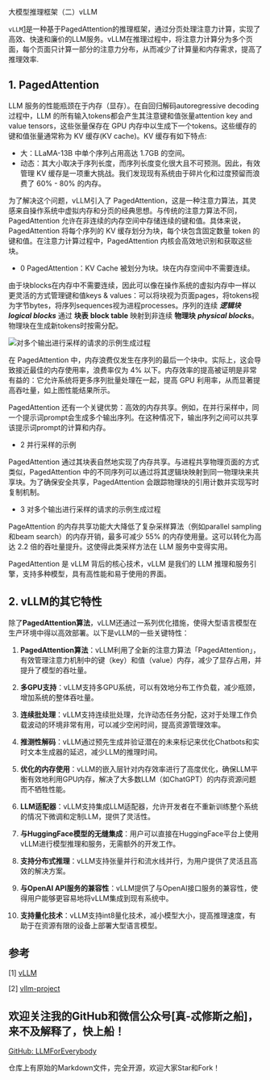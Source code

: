 大模型推理框架（二）vLLM

`vLLM`[1](#refer-anchor-1)是一种基于PagedAttention的推理框架，通过分页处理注意力计算，实现了高效、快速和廉价的LLM服务。vLLM在推理过程中，将注意力计算分为多个页面，每个页面只计算一部分的注意力分布，从而减少了计算量和内存需求，提高了推理效率.

## 1. PagedAttention

LLM 服务的性能瓶颈在于内存（显存）。在自回归解码autoregressive decoding过程中，LLM 的所有输入tokens都会产生其注意键和值张量attention key and value tensors，这些张量保存在 GPU 内存中以生成下一个tokens。这些缓存的键和值张量通常称为 KV 缓存(KV cache)。KV 缓存有如下特点:

- 大：LLaMA-13B 中单个序列占用高达 1.7GB 的空间。
- 动态：其大小取决于序列长度，而序列长度变化很大且不可预测。因此，有效管理 KV 缓存是一项重大挑战。我们发现现有系统由于碎片化和过度预留而浪费了 60% - 80% 的内存。

为了解决这个问题，vLLM引入了 PagedAttention，这是一种注意力算法，其灵感来自操作系统中虚拟内存和分页的经典思想。与传统的注意力算法不同，PagedAttention 允许在非连续的内存空间中存储连续的键和值。具体来说，PagedAttention 将每个序列的 KV 缓存划分为块，每个块包含固定数量 token 的键和值。在注意力计算过程中，PagedAttention 内核会高效地识别和获取这些块。


- 0 
PagedAttention：KV Cache 被划分为块。块在内存空间中不需要连续。


由于块blocks在内存中不需要连续，因此可以像在操作系统的虚拟内存中一样以更灵活的方式管理键和值keys & values：可以将块视为页面pages，将tokens视为字节bytes，将序列sequences视为进程processes。序列的连续 ***逻辑块*** ***logical blocks*** 通过 **块表** **block table** 映射到非连续 **物理块** ***physical blocks***。物理块在生成新tokens时按需分配。

![对多个输出进行采样的请求的示例生成过程](-1)


在 PagedAttention 中，内存浪费仅发生在序列的最后一个块中。实际上，这会导致接近最佳的内存使用率，浪费率仅为 4% 以下。内存效率的提高被证明是非常有益的：它允许系统将更多序列批量处理在一起，提高 GPU 利用率，从而显著提高吞吐量，如上图性能结果所示。

PagedAttention 还有一个关键优势：高效的内存共享。例如，在并行采样中，同一个提示词prompt会生成多个输出序列。在这种情况下，输出序列之间可以共享该提示词prompt的计算和内存。

- 2
并行采样的示例

PagedAttention 通过其块表自然地实现了内存共享。与进程共享物理页面的方式类似，PagedAttention 中的不同序列可以通过将其逻辑块映射到同一物理块来共享块。为了确保安全共享，PagedAttention 会跟踪物理块的引用计数并实现写时复制机制。

- 3
对多个输出进行采样的请求的示例生成过程

PageAttention 的内存共享功能大大降低了复杂采样算法（例如parallel sampling和beam search）的内存开销，最多可减少 55% 的内存使用量。这可以转化为高达 2.2 倍的吞吐量提升。这使得此类采样方法在 LLM 服务中变得实用。

PagedAttention 是 vLLM 背后的核心技术，vLLM 是我们的 LLM 推理和服务引擎，支持多种模型，具有高性能和易于使用的界面。

## 2. vLLM的其它特性

除了**PagedAttention算法**，vLLM还通过一系列优化措施，使得大型语言模型在生产环境中得以高效部署。以下是vLLM的一些关键特性：

1. **PagedAttention算法**：vLLM利用了全新的注意力算法「PagedAttention」，有效管理注意力机制中的键（key）和值（value）内存，减少了显存占用，并提升了模型的吞吐量。

2. **多GPU支持**：vLLM支持多GPU系统，可以有效地分布工作负载，减少瓶颈，增加系统的整体吞吐量。

3. **连续批处理**：vLLM支持连续批处理，允许动态任务分配，这对于处理工作负载波动的环境非常有用，可以减少空闲时间，提高资源管理效率。

4. **推测性解码**：vLLM通过预先生成并验证潜在的未来标记来优化Chatbots和实时文本生成器的延迟，减少LLM的推理时间。

5. **优化的内存使用**：vLLM的嵌入层针对内存效率进行了高度优化，确保LLM平衡有效地利用GPU内存，解决了大多数LLM（如ChatGPT）的内存资源问题而不牺牲性能。

6. **LLM适配器**：vLLM支持集成LLM适配器，允许开发者在不重新训练整个系统的情况下微调和定制LLM，提供了灵活性。

7. **与HuggingFace模型的无缝集成**：用户可以直接在HuggingFace平台上使用vLLM进行模型推理和服务，无需额外的开发工作。

8. **支持分布式推理**：vLLM支持张量并行和流水线并行，为用户提供了灵活且高效的解决方案。

9. **与OpenAI API服务的兼容性**：vLLM提供了与OpenAI接口服务的兼容性，使得用户能够更容易地将vLLM集成到现有系统中。

10. **支持量化技术**：vLLM支持int8量化技术，减小模型大小，提高推理速度，有助于在资源有限的设备上部署大型语言模型。

## 参考

<div id="refer-anchor-1"></div>

[1] [vLLM](https://docs.vllm.ai/en/latest/)

<div id="refer-anchor-2"></div>

[2] [vllm-project](https://github.com/vllm-project/vllm)

## 欢迎关注我的GitHub和微信公众号[真-忒修斯之船]，来不及解释了，快上船！

[GitHub: LLMForEverybody](https://github.com/luhengshiwo/LLMForEverybody)

仓库上有原始的Markdown文件，完全开源，欢迎大家Star和Fork！